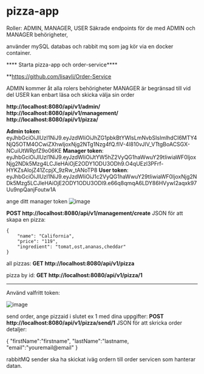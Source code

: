 # pizza-app
Roller: ADMIN, MANAGER, USER
Säkrade endpoints för de med ADMIN och MANAGER behörigheter, 

använder mySQL databas  och rabbit mq som jag kör via en docker container.

**** Starta pizza-app och order-service****

**https://github.com/lisayli/Order-Service

ADMIN kommer åt alla rolers behörigheter
MANAGER är begränsad till vid del
USER kan enbart läsa och skicka välja sin order

**http://localhost:8080/api/v1/admin/**
**http://localhost:8080/api/v1/management/**
**http://localhost:8080/api/v1/pizza/**


**Admin token**: eyJhbGciOiJIUzI1NiJ9.eyJzdWIiOiJhZG1pbkBtYWlsLmNvbSIsImlhdCI6MTY4NjQ5OTM4OCwiZXhwIjoxNjg2NTg1Nzg4fQ.fIV-4l810vJIV_VTtgBoACSGX-NCuiUtWRpfZ9o06KE
**Manager token**: eyJhbGciOiJIUzI1NiJ9.eyJzdWIiOiJtYW5hZ2VyQG1haWwuY29tIiwiaWF0IjoxNjg2NDk5Mzg4LCJleHAiOjE2ODY1ODU3ODh9.O4qUEzl3PFrf-HYKZsAlojZ41ZcpjX_9zRw_tANoTP8
**User token**: eyJhbGciOiJIUzI1NiJ9.eyJzdWIiOiJ1c2VyQG1haWwuY29tIiwiaWF0IjoxNjg2NDk5Mzg5LCJleHAiOjE2ODY1ODU3ODl9.e66q8qmqA6LDY86HVywI2aqxk97Uu9npQanjFoutw1A

ange ditt manager token
![image](https://github.com/lisayli/pizza-app/assets/72072783/6c979e57-1837-4faf-a166-00d24e710bb2)

**POST http://localhost:8080/api/v1/management/create**
JSON för att skapa en pizza:

	{
		"name": "California",
		"price": "119",
		"ingredient": "tomat,ost,ananas,cheddar"
	}
  
  all pizzas:
  **GET http://localhost:8080/api/v1/pizza**
  
  pizza by id:
  **GET http://localhost:8080/api/v1/pizza/1**
  
  ------------------------------------------------------------
  Använd valfritt token:
  
  ![image](https://github.com/lisayli/pizza-app/assets/72072783/e39bcb92-6007-4c90-a951-ee81cc0396e2)
  
  send order, ange pizzaid i slutet ex 1 med dina uppgifter:
  **POST http://localhost:8080/api/v1/pizza/send/1**
  JSON för att skricka order detaljer:
  
  {
	"firstName":"firstname",
	"lastName":"lastname,
	"email":"youremail@email"
}

rabbitMQ sender ska ha skickat iväg ordern till order servicen som hanterar datan.
  

